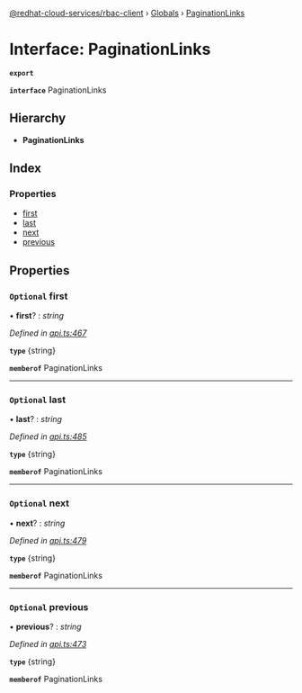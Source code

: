 [@redhat-cloud-services/rbac-client](../README.md) › [Globals](../globals.md) › [PaginationLinks](paginationlinks.md)

# Interface: PaginationLinks

**`export`** 

**`interface`** PaginationLinks

## Hierarchy

* **PaginationLinks**

## Index

### Properties

* [first](paginationlinks.md#optional-first)
* [last](paginationlinks.md#optional-last)
* [next](paginationlinks.md#optional-next)
* [previous](paginationlinks.md#optional-previous)

## Properties

### `Optional` first

• **first**? : *string*

*Defined in [api.ts:467](https://github.com/RedHatInsights/javascript-clients/blob/master/packages/rbac/api.ts#L467)*

**`type`** {string}

**`memberof`** PaginationLinks

___

### `Optional` last

• **last**? : *string*

*Defined in [api.ts:485](https://github.com/RedHatInsights/javascript-clients/blob/master/packages/rbac/api.ts#L485)*

**`type`** {string}

**`memberof`** PaginationLinks

___

### `Optional` next

• **next**? : *string*

*Defined in [api.ts:479](https://github.com/RedHatInsights/javascript-clients/blob/master/packages/rbac/api.ts#L479)*

**`type`** {string}

**`memberof`** PaginationLinks

___

### `Optional` previous

• **previous**? : *string*

*Defined in [api.ts:473](https://github.com/RedHatInsights/javascript-clients/blob/master/packages/rbac/api.ts#L473)*

**`type`** {string}

**`memberof`** PaginationLinks
